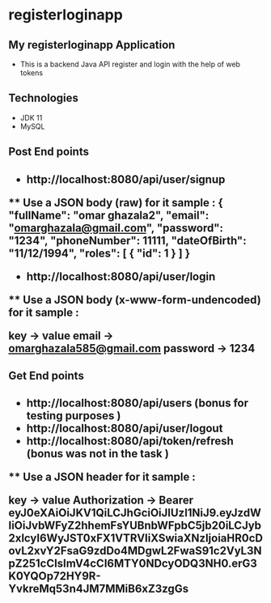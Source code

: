 # registerloginapp
<h2>My registerloginapp Application</h2>

- This is a backend Java API register and login with the help of web tokens

<h2>Technologies</h2>

- JDK 11
- MySQL

<h2>Post End points<h2>

- http://localhost:8080/api/user/signup 


** Use a JSON body (raw) for it sample : 
{
        "fullName": "omar ghazala2",
        "email": "omarghazala@gmail.com",
        "password": "1234",
        "phoneNumber": 11111,
        "dateOfBirth": "11/12/1994",
        "roles": [
            {
                "id": 1
            }
        ]
    }
    
- http://localhost:8080/api/user/login


** Use a JSON body (x-www-form-undencoded) for it sample : 

key -> value
email -> omarghazala585@gmail.com
password -> 1234

<h2>Get End points<h2>

- http://localhost:8080/api/users  (bonus for testing purposes )
- http://localhost:8080/api/user/logout
- http://localhost:8080/api/token/refresh (bonus was not in the task ) 

** Use a JSON header  for it sample : 

key -> value
Authorization -> Bearer eyJ0eXAiOiJKV1QiLCJhGciOiJIUzI1NiJ9.eyJzdWIiOiJvbWFyZ2hhemFsYUBnbWFpbC5jb20iLCJyb2xlcyI6WyJST0xFX1VTRVIiXSwiaXNzIjoiaHR0cDovL2xvY2FsaG9zdDo4MDgwL2FwaS91c2VyL3NpZ251cCIsImV4cCI6MTY0NDcyODQ3NH0.erG3K0YQOp72HY9R-YvkreMq53n4JM7MMiB6xZ3zgGs





